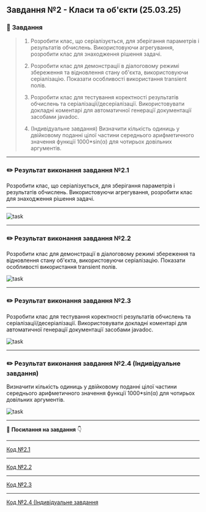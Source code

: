 ## **Завдання №2 - Класи та об'єкти (25.03.25)**

### :scroll: **Завдання**

>1. Розробити клас, що серіалізується, для зберігання параметрів і результатів
   обчислень.
   Використовуючи агрегування, розробити клас для знаходження рішення
   задачі.
>
>2. Розробити клас для демонстрації в діалоговому режимі збереження та
   відновлення стану об'єкта, використовуючи серіалізацію. Показати особливості
   використання transient полів.
>
>3. Розробити клас для тестування коректності результатів обчислень та
   серіалізації/десеріалізації.
   Використовувати докладні коментарі для автоматичної генерації
   документації засобами javadoc.
>
>4. (Індивідуальне завдання)
   Визначити кількість одиниць у двійковому поданні цілої частини середнього
   арифметичного значення функції 1000*sin(α) для чотирьох довільних
   аргументів.
___

### :pencil2: Результат виконання завдання №2.1

Розробити клас, що серіалізується, для зберігання параметрів і результатів
обчислень.
Використовуючи агрегування, розробити клас для знаходження рішення
задачі.
___

![task](https://cdn.discordapp.com/attachments/920360191524995152/1356613952292782191/ex2.2.1.png?ex=67ed34b2&is=67ebe332&hm=cb18a01c9ddce3b9d687ef93ca6046428b6bff39d69adbc28662b38f4291fa80&)
___
### :pencil2: Результат виконання завдання №2.2

Розробити клас для демонстрації в діалоговому режимі збереження та
відновлення стану об'єкта, використовуючи серіалізацію. Показати особливості
використання transient полів.


![task](https://cdn.discordapp.com/attachments/920360191524995152/1356614132115181609/ex2.2.2.png?ex=67ed34dd&is=67ebe35d&hm=560fdecd8bbc691ce10c656cdc10a5e151eea39cb32704d73b67d7fff0c1a68c&)
___
### :pencil2: Результат виконання завдання №2.3

Розробити клас для тестування коректності результатів обчислень та
серіалізації/десеріалізації.
Використовувати докладні коментарі для автоматичної генерації
документації засобами javadoc.

![task](https://cdn.discordapp.com/attachments/920360191524995152/1356614210473165070/ex2.2.3.png?ex=67ed34f0&is=67ebe370&hm=840508892e120720db2a9fec6703d63c2c0fea3b7ebb1b429170f7422d47c4eb&)
___
### :pencil2: Результат виконання завдання №2.4 (Індивідуальне завдання)

Визначити кількість одиниць у двійковому поданні цілої частини середнього
арифметичного значення функції 1000*sin(α) для чотирьох довільних
аргументів.


![task](https://cdn.discordapp.com/attachments/920360191524995152/1356614284976849069/ex2.2.4.png?ex=67ed3502&is=67ebe382&hm=415b79ab9b0cc68f8b2aff3c4d3053526f998b45d62790492edc69e2f95c5deb&)
___

:file_folder: **Посилання на завдання** :point_down:
  ___
[Код №2.1](https://github.com/avramenko13/Practice-2-OO-/blob/main/practice2avramenko/src/main/java/ex2/mainex1.java)
___
[Код №2.2](https://github.com/avramenko13/Practice-2-OO-/blob/main/practice2avramenko/src/main/java/ex2/mainex2.java)
___
[Код №2.3](https://github.com/avramenko13/Practice-2-OO-/blob/main/practice2avramenko/src/main/java/ex2/mainex3w.java)
___
[Код №2.4 (Індивідуальне завдання](https://github.com/avramenko13/Practice-2-OO-/blob/main/practice2avramenko/src/main/java/ex2/individual.java)
